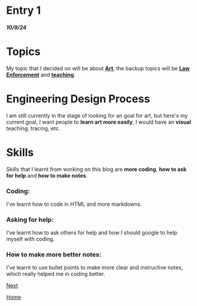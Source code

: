 # Entry 1
##### 10/9/24


<h1> Topics </h1>


My topic that I decided on will be about [**Art**](https://www.art.com/), the backup topics will be [**Law Enforcement**](https://www.nyc.gov/site/nypd/services/law-enforcement/law-enforcement-landing.page) and [**teaching**](https://teachingstrategies.com/).


<h1> Engineering Design Process </h1>


I am still currently in the stage of looking for an goal for art, but here's my current goal, I want people to **learn art more easily**, I would have an **visual** teaching, tracing, etc.


<h1> Skills </h1>


Skills that I learnt from working on this blog are **more coding**, **how to ask for help** and **how to make notes**.


<h3> Coding: </h3>
I've learnt how to code in HTML and more markdowns.


<h3> Asking for help: </h3>
I've learnt how to ask others for help and how I should google to help myself with coding.


<h3> How to make more better notes: </h3>
I've learnt to use bullet points to make more clear and instructive notes, which really helped me in coding better.



[Next](entry02.md)

[Home](../README.md)
